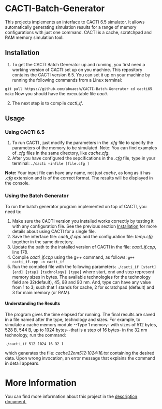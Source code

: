# CACTI-Batch-Generator
This projects implements an interface to CACTI 6.5 simulator. It allows automatically generating simulation results for a range of memory configurations with just one command. CACTI is a cache, scratchpad and RAM memory simulation tool. 

## Installation

1. To get the CACTI Batch Generator up and running, you first need a working version of CACTI set up on you machine. This repository contains the CACTI version 6.5. You can set it up on your machine by running the following commands from a Linux terminal:

` git pull https://github.com/abuaesh/CACTI-Batch-Generator
cd cacti65
make
`
Now you should have the executable file _cacti_. 

2. The next step is to compile _cacti_if_. 

## Usage

### Using CACTI 6.5

1. To run CACTI , just modify the parameters in the _.cfg_ file to specify the parameters of the memory to be simulated. Note: You can find examples of _.cfg_ files in the same directory, like _cache.cfg_.
2. 	After you have configured the sepcifications in the _.cfg_ file, type in your terminal: 
`./cacti –infile [file.cfg ]`

**Note:** Your input file can have any name, not just _cache_, as long as it has _.cfg_ extension and is of the correct format. The results will be displayed in the console.

### Using the Batch Generator

To run the batch generator program implemented on top of CACTI, you need to:
1.	Make sure the CACTI version you installed works correctly by testing it with any configuration file. See the previous section [Installation](https://github.com/abuaesh/CACTI-Batch-Generator/blob/master/README.md#installation) for more details about using CACTI for a single file.
2.	Save the interface file: _cacti_if.cpp_ and the configuration file: _temp.cfg_ together in the same directory.
3.	Update the path to the installed version of CACTI in the file: _cacti_if.cpp_, line 178. 
4.	Compile _cacti_if.cpp_ using the g++ command, as follows: 
`g++ cacti_if.cpp -o cacti_if`
5.	Run the compiled file with the following parameters: 
`./cacti_if [start] [end] [step] [technology] [type]`
where start, end and step represent memory sizes in bytes. The available technologies for the technology field are 32(default), 45, 68 and 90 nm. And, type can have any value from 1 to 3; such that 1 stands for cache, 2 for scratchpad (default) and 3 for main memory (or RAM).

#### Understanding the Results
The program gives the time elapsed for running. The final results are saved in a file named after the type, technology and sizes. For example, to simulate a cache memory module --Type 1 memory- with sizes of 512 bytes, 528 B, 544 B, up to 1024 bytes--that is a step of 16 bytes- in the 32 nm technology, run the command:

 `./cacti_if 512 1024 16 32 1`
 
 which generates the file: _cache32nm512:1024:16.txt_ containing the desired data. Upon wrong invocation, an error message that explains the command in detail appears.  
 
 # More Information
 
 You can find more information about this project in the [description document.](https://github.com/abuaesh/CACTI-Batch-Generator/blob/master/project_description.pdf)



